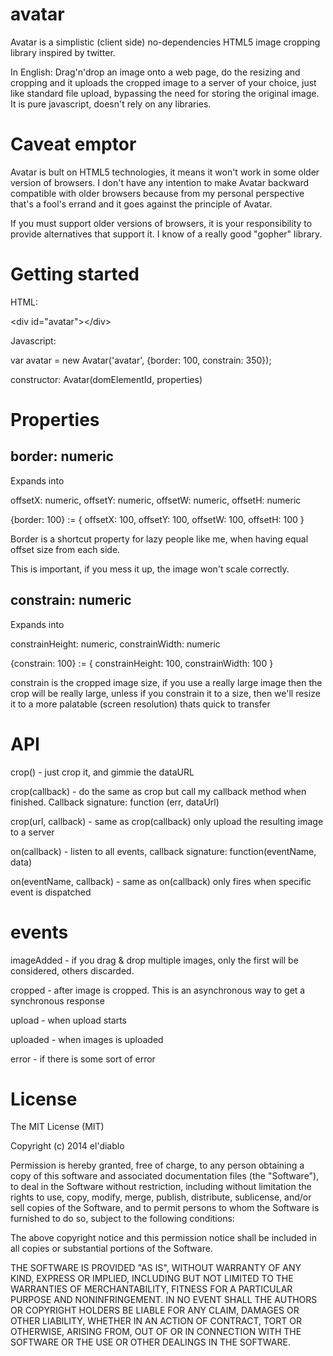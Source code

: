 avatar
======

Avatar is a simplistic (client side) no-dependencies HTML5 image cropping library inspired by twitter.

In English: Drag'n'drop an image onto a web page, do the resizing and cropping and it uploads the cropped image to a server of your choice, just like standard file upload, bypassing the need for storing the original image. It is pure javascript, doesn't rely on any libraries.


Caveat emptor
=============

Avatar is bult on HTML5 technologies, it means it won't work in some older version of browsers. I don't have any intention to make Avatar backward compatible with older browsers because from my personal perspective that's a fool's errand and it goes against the principle of Avatar.

If you must support older versions of browsers, it is your responsibility to provide alternatives that support it. I know of a really good "gopher" library.

Getting started
===============

HTML:

&lt;div id="avatar">&lt;/div>

Javascript:

var avatar = new Avatar('avatar', {border: 100, constrain: 350});

constructor:
Avatar(domElementId, properties)

Properties
===========

border: numeric
---------------

Expands into

offsetX: numeric,
offsetY: numeric,
offsetW: numeric,
offsetH: numeric

{border: 100} := { offsetX: 100, offsetY: 100, offsetW: 100, offsetH: 100 }

Border is a shortcut property for lazy people like me, when having equal offset size from each side.

This is important, if you mess it up, the image won't scale correctly.


constrain: numeric
------------------

Expands into

constrainHeight: numeric,
constrainWidth: numeric

{constrain: 100} := { constrainHeight: 100, constrainWidth: 100 }

constrain is the cropped image size, if you use a really large image then the crop will be really large, unless if you constrain it to a size, then we'll resize it to a more palatable (screen resolution) thats quick to transfer


API
===

crop() - just crop it, and gimmie the dataURL

crop(callback) - do the same as crop but call my callback method when finished. Callback signature: function (err, dataUrl)

crop(url, callback) - same as crop(callback) only upload the resulting image to a server

on(callback) - listen to all events, callback signature: function(eventName, data)

on(eventName, callback) - same as on(callback) only fires when specific event is dispatched


events
======

imageAdded - if you drag & drop multiple images, only the first will be considered, others discarded.

cropped - after image is cropped. This is an asynchronous way to get a synchronous response

upload - when upload starts

uploaded - when images is uploaded

error - if there is some sort of error


License
=======

The MIT License (MIT)

Copyright (c) 2014 el'diablo

Permission is hereby granted, free of charge, to any person obtaining a copy
of this software and associated documentation files (the "Software"), to deal
in the Software without restriction, including without limitation the rights
to use, copy, modify, merge, publish, distribute, sublicense, and/or sell
copies of the Software, and to permit persons to whom the Software is
furnished to do so, subject to the following conditions:

The above copyright notice and this permission notice shall be included in all
copies or substantial portions of the Software.

THE SOFTWARE IS PROVIDED "AS IS", WITHOUT WARRANTY OF ANY KIND, EXPRESS OR
IMPLIED, INCLUDING BUT NOT LIMITED TO THE WARRANTIES OF MERCHANTABILITY,
FITNESS FOR A PARTICULAR PURPOSE AND NONINFRINGEMENT. IN NO EVENT SHALL THE
AUTHORS OR COPYRIGHT HOLDERS BE LIABLE FOR ANY CLAIM, DAMAGES OR OTHER
LIABILITY, WHETHER IN AN ACTION OF CONTRACT, TORT OR OTHERWISE, ARISING FROM,
OUT OF OR IN CONNECTION WITH THE SOFTWARE OR THE USE OR OTHER DEALINGS IN THE
SOFTWARE.





